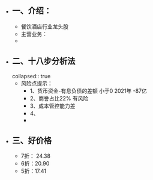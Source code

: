 - ## 一、介绍：
	- 餐饮酒店行业龙头股
	- 主营业务：
	-
- ## 二、十八步分析法
  collapsed:: true
	- 风险点提示：
		- 1、货币资金-有息负债的差额     小于0  2021年 -87亿
		- 2、商誉占比22% 有风险
		- 3、成本管控能力差
		- 4、
		-
- ## 三、好价格
	- 7折： 24.38
	- 6折：20.90
	- 5折：17.41